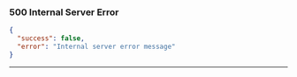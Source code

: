 ### 500 Internal Server Error
```json
{
  "success": false,
  "error": "Internal server error message"
}
```

---
